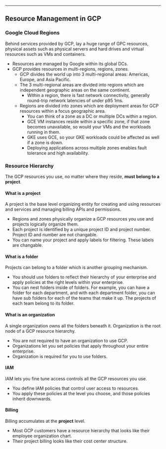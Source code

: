 _______________________________________________________________________________
## Resource Management in GCP
### Google Cloud Regions
Behind services provided by GCP, lay a huge range of GPC resources, physical assets such as physical servers and hard drives and virtual resources such as VMs and containers.
* Resources are managed by Google within its global DCs.
* GCP provides resources in multi-regions, regions, zones.
  * GCP divides the world up into 3 multi-regional areas: Americas, Europe, and Asia Pacific.
  * The 3 multi-regional areas are divided into regions which are independent geographic areas on the same continent.
    * Within a region, there is fast network connectivity, generally round-trip network latencies of under p95 1ms.
  * Regions are divided into zones which are deployment areas for GCP resources within a focus geographic area.
    * You can think of a zone as a DC or multiple DCs within a region.
    * GCE VM instances reside within a specific zone, if that zone becomes unavailable, so would your VMs and the workloads running in them.
    * GKE uses GCE, so your GKE workloads could be affected as well if a zone is down.
    * Deploying applications across multiple zones enables fault tolerance and high availability.

### Resource Hierarchy
The GCP resources you use, no matter where they reside, **must belong to a project**.

#### What is a project
A project is the base level organizing entity for creating and using resources and services and managing billing APIs and permissions.
* Regions and zones physically organize a GCP resources you use and projects logically organize them.
* Each project is identified by a unique project ID and project number. Project ID and number are not changable.
* You can name your project and apply labels for filtering. These labels are changable.

#### What is a folder
Projects can belong to a folder which is another grouping mechanism.
* You should use folders to reflect their hierarchy of your enterprise and apply policies at the right levels within your enterprise.
* You can nest folders inside of folders. For example, you can have a folder for each department, and with each department folder, you can have sub folders for each of the teams that make it up. The projects of each team belong to its folder.

#### What is an organization
A single organization owns all the folders beneath it. Organization is the root node of a GCP resource hierarchy.
* You are not required to have an organization to use GCP.
* Organizations let you set policies that apply throughout your entire enterprise.
* Organization is required for you to use folders.

#### IAM
IAM lets you fine tune access controls all the GCP resources you use.
* You define IAM policies that control user access to resources.
* You apply these policies at the level you choose, and those policies inherit downwards.

#### Billing
Billing accumulates at the **project** level.
* Most GCP customers have a resource hierarchy that looks like their employee organization chart.
* Their project billing looks like their cost center structure.
